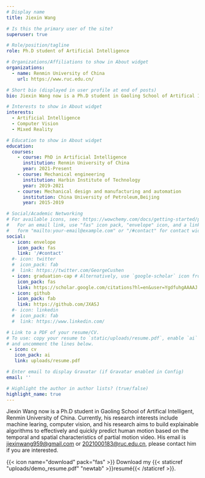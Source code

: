 ```yaml
---
# Display name
title: Jiexin Wang

# Is this the primary user of the site?
superuser: true

# Role/position/tagline
role: Ph.D student of Artificial Intelligence

# Organizations/Affiliations to show in About widget
organizations:
  - name: Renmin University of China
    url: https://www.ruc.edu.cn/

# Short bio (displayed in user profile at end of posts)
bio: Jiexin Wang now is a Ph.D student in Gaoling School of Artifical Intelligent, Renmin University of China. Currently, his research interests include machine learing, computer vision, and his research aims to build  explainable algorithms to effectively and quickly predict human motion based on the temporal and spatial characteristics of partial motion video. His email is jiexinwang959@gmail.com, please contact him if you are interested.

# Interests to show in About widget
interests:
  - Artificial Intelligence
  - Computer Vision
  - Mixed Reality

# Education to show in About widget
education:
  courses:
    - course: PhD in Artificial Intelligence
      institution: Renmin University of China
      year: 2021-Present
    - course: Mechanical engineering
      institution: Harbin Institute of Technology
      year: 2019-2021
    - course: Mechanical design and manufacturing and automation
      institution: China University of Petroleum,Beijing
      year: 2015-2019

# Social/Academic Networking
# For available icons, see: https://wowchemy.com/docs/getting-started/page-builder/#icons
#   For an email link, use "fas" icon pack, "envelope" icon, and a link in the
#   form "mailto:your-email@example.com" or "/#contact" for contact widget.
social:
  - icon: envelope
    icon_pack: fas
    link: '/#contact'
  #- icon: twitter
  #  icon_pack: fab
  #  link: https://twitter.com/GeorgeCushen
  - icon: graduation-cap # Alternatively, use `google-scholar` icon from `ai` icon pack graduation-cap
    icon_pack: fas
    link: https://scholar.google.com/citations?hl=en&user=YgdfuhgAAAAJ
  - icon: github
    icon_pack: fab
    link: https://github.com/JXASJ
  #- icon: linkedin
  #  icon_pack: fab
  #  link: https://www.linkedin.com/

# Link to a PDF of your resume/CV.
# To use: copy your resume to `static/uploads/resume.pdf`, enable `ai` icons in `params.toml`,
# and uncomment the lines below.
 - icon: cv
   icon_pack: ai
   link: uploads/resume.pdf

# Enter email to display Gravatar (if Gravatar enabled in Config)
email: ''

# Highlight the author in author lists? (true/false)
highlight_name: true
---
```

Jiexin Wang now is a Ph.D student in Gaoling School of Artifical Intelligent, Renmin University of China. Currently, his research interests include machine learing, computer vision, and his research aims to build  explainable algorithms to effectively and quickly predict human motion based on the temporal and spatial characteristics of partial motion video. His email is jiexinwang959@gmail.com or 2021000183@ruc.edu.cn, please contact him if you are interested.

{{< icon name="download" pack="fas" >}} Download my {{< staticref "uploads/demo_resume.pdf" "newtab" >}}resumé{{< /staticref >}}.
